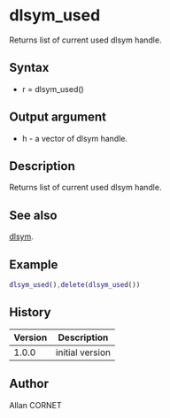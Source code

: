 

# dlsym_used

Returns list of current used dlsym handle.

## Syntax

- r = dlsym_used()

## Output argument

 - h - a vector of dlsym handle.

## Description


  <p>Returns list of current used dlsym handle.</p>


## See also

[dlsym](dlSym.md).
## Example

```matlab
dlsym_used(),delete(dlsym_used())
```

## History

|Version|Description|
|------|------|
|1.0.0|initial version|


## Author

Allan CORNET




